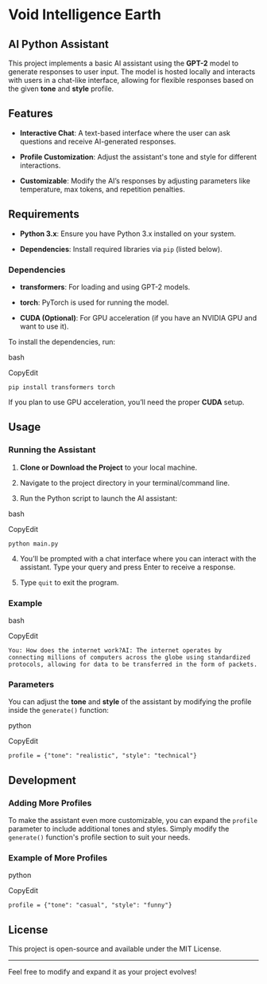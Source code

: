 # Void Intelligence Earth

## AI Python Assistant

This project implements a basic AI assistant using the **GPT-2** model to generate responses to user input. The model is hosted locally and interacts with users in a chat-like interface, allowing for flexible responses based on the given **tone** and **style** profile.

## Features

- **Interactive Chat**: A text-based interface where the user can ask questions and receive AI-generated responses.
    
- **Profile Customization**: Adjust the assistant's tone and style for different interactions.
    
- **Customizable**: Modify the AI’s responses by adjusting parameters like temperature, max tokens, and repetition penalties.
    

## Requirements

- **Python 3.x**: Ensure you have Python 3.x installed on your system.
    
- **Dependencies**: Install required libraries via `pip` (listed below).
    

### Dependencies

- **transformers**: For loading and using GPT-2 models.
    
- **torch**: PyTorch is used for running the model.
    
- **CUDA (Optional)**: For GPU acceleration (if you have an NVIDIA GPU and want to use it).
    

To install the dependencies, run:

bash

CopyEdit

`pip install transformers torch`

If you plan to use GPU acceleration, you’ll need the proper **CUDA** setup.

## Usage

### Running the Assistant

1.  **Clone or Download the Project** to your local machine.
    
2.  Navigate to the project directory in your terminal/command line.
    
3.  Run the Python script to launch the AI assistant:
    

bash

CopyEdit

`python main.py`

4.  You’ll be prompted with a chat interface where you can interact with the assistant. Type your query and press Enter to receive a response.
    
5.  Type `quit` to exit the program.
    

### Example

bash

CopyEdit

`You: How does the internet work?AI: The internet operates by connecting millions of computers across the globe using standardized protocols, allowing for data to be transferred in the form of packets.`

### Parameters

You can adjust the **tone** and **style** of the assistant by modifying the profile inside the `generate()` function:

python

CopyEdit

`profile = {"tone": "realistic", "style": "technical"}`

## Development

### Adding More Profiles

To make the assistant even more customizable, you can expand the `profile` parameter to include additional tones and styles. Simply modify the `generate()` function's profile section to suit your needs.

### Example of More Profiles

python

CopyEdit

`profile = {"tone": "casual", "style": "funny"}`

## License

This project is open-source and available under the MIT License.

* * *

Feel free to modify and expand it as your project evolves!